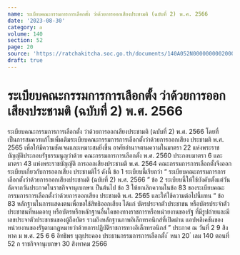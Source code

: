 ```yaml
---
name: ระเบียบคณะกรรมการการเลือกตั้ง ว่าด้วยการออกเสียงประชามติ (ฉบับที่ 2) พ.ศ. 2566
date: '2023-08-30'
category: ก
volume: 140
section: 52
page: 20
source: 'https://ratchakitcha.soc.go.th/documents/140A052N0000000002000.pdf'
draft: true
---
```


# ระเบียบคณะกรรมการการเลือกตั้ง ว่าด้วยการออกเสียงประชามติ (ฉบับที่ 2) พ.ศ. 2566

ระเบียบคณะกรรมการการเลือกตั้ง ว่าด้วยการออกเสียงประชามติ (ฉบับที่ 2) พ.ศ. 2566 โดยที่เป็นการสมควรแก้ไขเพิ่มเติมระเบียบคณะกรรมการการเลือกตั้งว่าด้วยการออกเสียง ประชามติ พ.ศ. 2565 เพื่อให้มีความชัดเจนและเหมาะสมยิ่งขึ้น อาศัยอำนาจตามความในมาตรา 22 แห่งพระราชบัญญัติประกอบรัฐธรรมนูญว่าด้วย คณะกรรมการการเลือกตั้ง พ.ศ. 2560 ประกอบมาตรา 6 และมาตรา 43 แห่งพระราชบัญญัติ การออกเสียงประชามติ พ.ศ. 2564 คณะกรรมการการเลือกตั้งจึงออกระเบียบเกี่ยวกับการออกเสียง ประชามติไว้ ดังนี้ ข้อ 1 ระเบียบนี้เรียกว่า “ ระเบียบคณะกรรมการการเลือกตั้งว่าด้วยการออกเสียงประชามติ (ฉบับที่ 2) พ.ศ. 2566 ” ข้อ 2 ระเบียบนี้ให้ใช้บังคับตั้งแต่วันถัดจากวันประกาศในราชกิจจานุเบกษาเ ป็นต้นไป ข้อ 3 ให้ยกเลิกความในข้อ 83 ของระเบียบคณะกรรมการการเลือกตั้งว่าด้วยการออกเสียง ประชามติ พ.ศ. 2565 และให้ใช้ความต่อไปนี้แทน “ ข้อ 83 หลักฐานในการแสดงตนเพื่อขอใช้สิทธิออกเสียง ได้แก่ บัตรประจาตัวประชาชน หรือบัตรประจำตัวประชาชนที่หมดอายุ หรือบัตรหรือหลักฐานอื่นใดของทางราชการหรือหน่วยงานของรัฐ ที่มีรูปถ่ายและมีเลขประจาตัวประชาชนของผู้ถือบัตร รวมถึงหลักฐานภาพอิเล็กทรอนิกส์ที่เปิดผ่าน แอปพลิเคชันของหน่วยงานของรัฐตามกฎหมายว่าด้วยการปฏิบัติราชการทางอิเล็กทรอนิกส์ ” ประกาศ ณ วันที่ 2 9 สิงหาค ม พ.ศ. 25 6 6 อิทธิพร บุญประคอง ประธานกรรมการการเลือกตั้ง ้ หนา 20 ่ เลม 140 ตอนที่ 52 ก ราชกิจจานุเบกษา 30 สิงหาคม 2566
